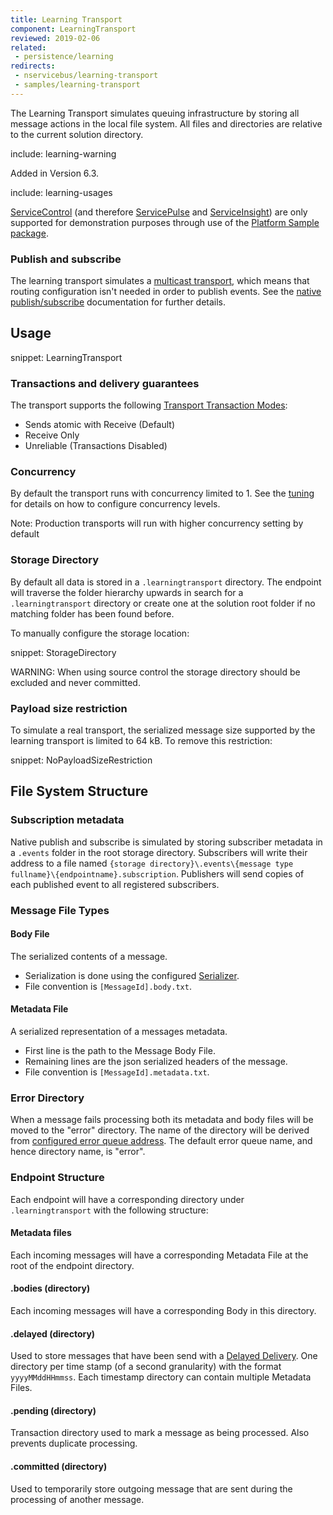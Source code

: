 ```yaml
---
title: Learning Transport
component: LearningTransport
reviewed: 2019-02-06
related:
 - persistence/learning
redirects:
 - nservicebus/learning-transport
 - samples/learning-transport
---
```


The Learning Transport simulates queuing infrastructure by storing all message actions in the local file system. All files and directories are relative to the current solution directory.

include: learning-warning

Added in Version 6.3.

include: learning-usages

[ServiceControl](/servicecontrol/) (and therefore [ServicePulse](/servicepulse/) and [ServiceInsight](/serviceinsight/)) are only supported for demonstration purposes through use of the [Platform Sample package](/platform/platform-sample-package.md).

### Publish and subscribe

The learning transport simulates a [multicast transport](/transports/types.md#multicast-enabled-transports), which means that routing configuration isn't needed in order to publish events. See the [native publish/subscribe](/nservicebus/messaging/publish-subscribe/#mechanics-native) documentation for further details.

## Usage

snippet: LearningTransport

### Transactions and delivery guarantees

The transport supports the following [Transport Transaction Modes](/transports/transactions.md):

 * Sends atomic with Receive (Default)
 * Receive Only
 * Unreliable (Transactions Disabled)

### Concurrency

By default the transport runs with concurrency limited to 1. See the [tuning](/nservicebus/operations/tuning.md) for details on how to configure concurrency levels.

Note: Production transports will run with higher concurrency setting by default

### Storage Directory

By default all data is stored in a `.learningtransport` directory. The endpoint will traverse the folder hierarchy upwards in search for a `.learningtransport` directory or create one at the solution root folder if no matching folder has been found before.

To manually configure the storage location:

snippet: StorageDirectory

WARNING: When using source control the storage directory should be excluded and never committed.


### Payload size restriction

To simulate a real transport, the serialized message size supported by the learning transport is limited to 64 kB. To remove this restriction:

snippet: NoPayloadSizeRestriction


## File System Structure

### Subscription metadata

Native publish and subscribe is simulated by storing subscriber metadata in a `.events` folder in the root storage directory. Subscribers will write their address to a file named `{storage directory}\.events\{message type fullname}\{endpointname}.subscription`. Publishers will send copies of each published event to all registered subscribers.

### Message File Types


#### Body File

The serialized contents of a message.

 * Serialization is done using the configured [Serializer](/nservicebus/serialization/).
 * File convention is `[MessageId].body.txt`.


#### Metadata File

A serialized representation of a messages metadata.

 * First line is the path to the Message Body File.
 * Remaining lines are the json serialized headers of the message.
 * File convention is `[MessageId].metadata.txt`.


### Error Directory

When a message fails processing both its metadata and body files will be moved to the "error" directory. The name of the directory will be derived from [configured error queue address](/nservicebus/recoverability/configure-error-handling.md#configure-the-error-queue-address). The default error queue name, and hence directory name, is "error".


### Endpoint Structure

Each endpoint will have a corresponding directory under `.learningtransport` with the following structure:


#### Metadata files

Each incoming messages will have a corresponding Metadata File at the root of the endpoint directory.


#### .bodies (directory)

Each incoming messages will have a corresponding Body in this directory.


#### .delayed (directory)

Used to store messages that have been send with a [Delayed Delivery](/nservicebus/messaging/delayed-delivery.md). One directory per time stamp (of a second granularity) with the format `yyyyMMddHHmmss`. Each timestamp directory can contain multiple Metadata Files.


#### .pending (directory)

Transaction directory used to mark a message as being processed. Also prevents duplicate processing.


#### .committed (directory)

Used to temporarily store outgoing message that are sent during the processing of another message.
